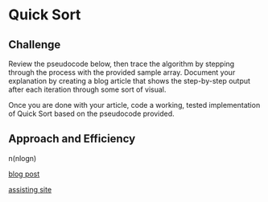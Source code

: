 # Quick Sort

## Challenge

Review the pseudocode below, then trace the algorithm by stepping through the process with the provided sample array. Document your explanation by creating a blog article that shows the step-by-step output after each iteration through some sort of visual.

Once you are done with your article, code a working, tested implementation of Quick Sort based on the pseudocode provided.

## Approach and Efficiency

n(nlogn)

[blog post](blog.md)

[assisting site](https://www.guru99.com/quicksort-in-javascript.html)
